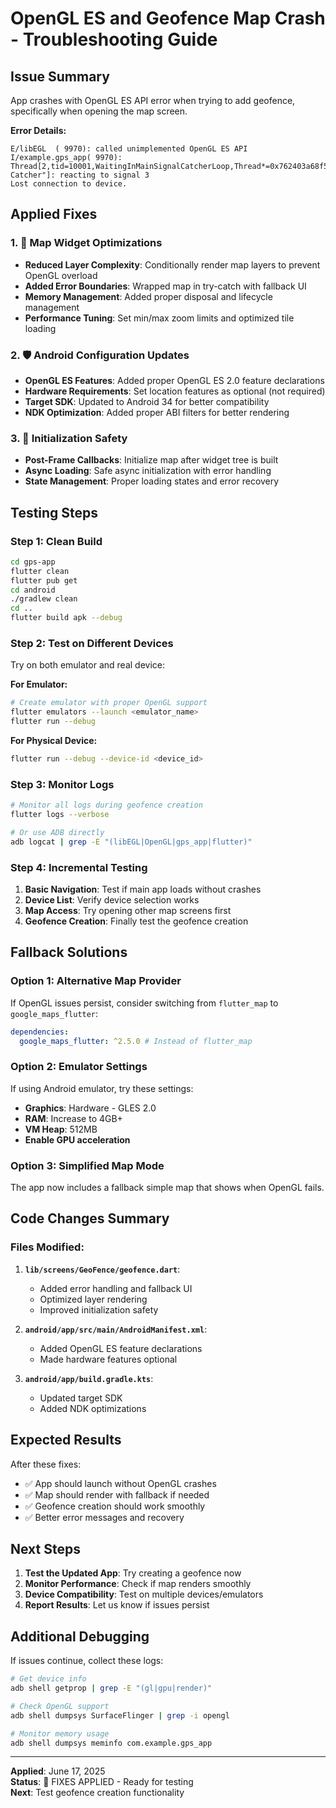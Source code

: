 # OpenGL ES and Geofence Map Crash - Troubleshooting Guide

## Issue Summary

App crashes with OpenGL ES API error when trying to add geofence, specifically when opening the map screen.

**Error Details:**

```
E/libEGL  ( 9970): called unimplemented OpenGL ES API
I/example.gps_app( 9970): Thread[2,tid=10001,WaitingInMainSignalCatcherLoop,Thread*=0x762403a68f50,peer=0x20012d0,"Signal Catcher"]: reacting to signal 3
Lost connection to device.
```

## Applied Fixes

### 1. 🔧 Map Widget Optimizations

- **Reduced Layer Complexity**: Conditionally render map layers to prevent OpenGL overload
- **Added Error Boundaries**: Wrapped map in try-catch with fallback UI
- **Memory Management**: Added proper disposal and lifecycle management
- **Performance Tuning**: Set min/max zoom limits and optimized tile loading

### 2. 🛡️ Android Configuration Updates

- **OpenGL ES Features**: Added proper OpenGL ES 2.0 feature declarations
- **Hardware Requirements**: Set location features as optional (not required)
- **Target SDK**: Updated to Android 34 for better compatibility
- **NDK Optimization**: Added proper ABI filters for better rendering

### 3. 🔄 Initialization Safety

- **Post-Frame Callbacks**: Initialize map after widget tree is built
- **Async Loading**: Safe async initialization with error handling
- **State Management**: Proper loading states and error recovery

## Testing Steps

### Step 1: Clean Build

```bash
cd gps-app
flutter clean
flutter pub get
cd android
./gradlew clean
cd ..
flutter build apk --debug
```

### Step 2: Test on Different Devices

Try on both emulator and real device:

**For Emulator:**

```bash
# Create emulator with proper OpenGL support
flutter emulators --launch <emulator_name>
flutter run --debug
```

**For Physical Device:**

```bash
flutter run --debug --device-id <device_id>
```

### Step 3: Monitor Logs

```bash
# Monitor all logs during geofence creation
flutter logs --verbose

# Or use ADB directly
adb logcat | grep -E "(libEGL|OpenGL|gps_app|flutter)"
```

### Step 4: Incremental Testing

1. **Basic Navigation**: Test if main app loads without crashes
2. **Device List**: Verify device selection works
3. **Map Access**: Try opening other map screens first
4. **Geofence Creation**: Finally test the geofence creation

## Fallback Solutions

### Option 1: Alternative Map Provider

If OpenGL issues persist, consider switching from `flutter_map` to `google_maps_flutter`:

```yaml
dependencies:
  google_maps_flutter: ^2.5.0 # Instead of flutter_map
```

### Option 2: Emulator Settings

If using Android emulator, try these settings:

- **Graphics**: Hardware - GLES 2.0
- **RAM**: Increase to 4GB+
- **VM Heap**: 512MB
- **Enable GPU acceleration**

### Option 3: Simplified Map Mode

The app now includes a fallback simple map that shows when OpenGL fails.

## Code Changes Summary

### Files Modified:

1. **`lib/screens/GeoFence/geofence.dart`**:

   - Added error handling and fallback UI
   - Optimized layer rendering
   - Improved initialization safety

2. **`android/app/src/main/AndroidManifest.xml`**:

   - Added OpenGL ES feature declarations
   - Made hardware features optional

3. **`android/app/build.gradle.kts`**:
   - Updated target SDK
   - Added NDK optimizations

## Expected Results

After these fixes:

- ✅ App should launch without OpenGL crashes
- ✅ Map should render with fallback if needed
- ✅ Geofence creation should work smoothly
- ✅ Better error messages and recovery

## Next Steps

1. **Test the Updated App**: Try creating a geofence now
2. **Monitor Performance**: Check if map renders smoothly
3. **Device Compatibility**: Test on multiple devices/emulators
4. **Report Results**: Let us know if issues persist

## Additional Debugging

If issues continue, collect these logs:

```bash
# Get device info
adb shell getprop | grep -E "(gl|gpu|render)"

# Check OpenGL support
adb shell dumpsys SurfaceFlinger | grep -i opengl

# Monitor memory usage
adb shell dumpsys meminfo com.example.gps_app
```

---

**Applied**: June 17, 2025  
**Status**: 🔧 FIXES APPLIED - Ready for testing  
**Next**: Test geofence creation functionality
